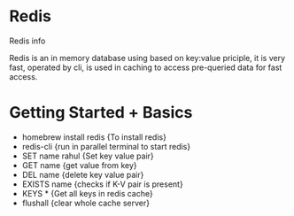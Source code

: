 # Redis
Redis info

Redis is an in memory database using based on key:value priciple, it is very fast, operated by cli, is used in caching to access pre-queried data for fast access.

<h1>Getting Started + Basics</h1>

<ul>
  <li>homebrew install redis {To install redis}</li>
  <li>redis-cli {run in parallel terminal to start redis}</li>
  <li>SET name rahul {Set key value pair}</li>
  <li>GET name {get value from key}</li>
  <li>DEL name {delete key value pair}</li>
  <li>EXISTS name {checks if K-V pair is present}</li>
  <li>KEYS * {Get all keys in redis cache}</li>
  <li>flushall {clear whole cache server}</li>
</ul>
